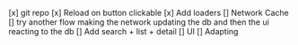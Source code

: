 [x] git repo
[x] Reload on button clickable
[x] Add loaders
[] Network Cache
[] try another flow making the network updating the db and then the ui reacting to the db
[] Add search + list + detail
[] UI
[] Adapting
